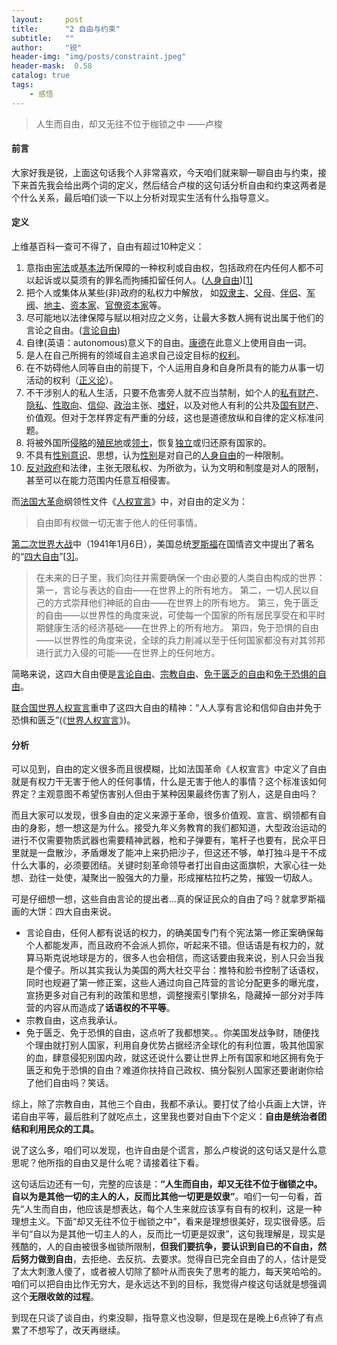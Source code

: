 ```yaml
---
layout:     post
title:      "2 自由与约束"
subtitle:   ""
author:     "锐"
header-img: "img/posts/constraint.jpeg"
header-mask:  0.58
catalog: true
tags:
    - 感悟 
---
```


> 人生而自由，却又无往不位于枷锁之中                  ——卢梭

#### 前言
大家好我是锐，上面这句话我个人非常喜欢，今天咱们就来聊一聊自由与约束，接下来首先我会给出两个词的定义，然后结合卢梭的这句话分析自由和约束这两者是个什么关系，最后咱们谈一下以上分析对现实生活有什么指导意义。

#### 定义

上维基百科一查可不得了，自由有超过10种定义：

1. 意指由[宪法](https://zh.wikipedia.org/wiki/憲法)或[基本法](https://zh.wikipedia.org/wiki/基本法)所保障的一种权利或自由权，包括政府在内任何人都不可以起诉或以莫须有的罪名而拘捕扣留任何人。([人身自由](https://zh.wikipedia.org/wiki/人身自由))[[1\]](https://zh.wikipedia.org/wiki/自由#cite_note-1)
2. 把个人或集体从某些(非)政府的私权力中解放， 如[奴隶主](https://zh.wikipedia.org/wiki/奴隶主)、[父母](https://zh.wikipedia.org/wiki/父母)、[伴侣](https://zh.wikipedia.org/wiki/伴侶)、[军阀](https://zh.wikipedia.org/wiki/軍閥)、[地主](https://zh.wikipedia.org/wiki/地主)、[资本家](https://zh.wikipedia.org/wiki/资本家)、[官僚资本家](https://zh.wikipedia.org/wiki/裙帶資本主義)等。
3. 尽可能地以法律保障与赋以相对应之义务，让最大多数人拥有说出属于他们的言论之自由。([言论自由](https://zh.wikipedia.org/wiki/言論自由))
4. 自律(英语：autonomous)意义下的自由。[康德](https://zh.wikipedia.org/wiki/伊曼努尔·康德)在此意义上使用自由一词。
5. 是人在自己所拥有的领域自主追求自己设定目标的[权利](https://zh.wikipedia.org/wiki/权利)。
6. 在不妨碍他人同等自由的前提下，个人运用自身和自身所具有的能力从事一切活动的权利（[正义论](https://zh.wikipedia.org/wiki/正义论)）。
7. 不干涉别人的私人生活，只要不危害旁人就不应当禁制，如个人的[私有财产](https://zh.wikipedia.org/wiki/私有財產)、[隐私](https://zh.wikipedia.org/wiki/私隱)、[性取向](https://zh.wikipedia.org/wiki/性取向)、[信仰](https://zh.wikipedia.org/wiki/信仰)、[政治](https://zh.wikipedia.org/wiki/政治)主张、[嗜好](https://zh.wikipedia.org/wiki/嗜好)，以及对他人有利的公共及[国有财产](https://zh.wikipedia.org/wiki/國有)、价值观。但对于怎样界定有严重的分歧，这也是道德放纵和自律的定义标准问题。
8. 将被外国所[侵略](https://zh.wikipedia.org/wiki/侵略)的[殖民地](https://zh.wikipedia.org/wiki/殖民地)或[领土](https://zh.wikipedia.org/wiki/領土)，恢复[独立](https://zh.wikipedia.org/wiki/獨立)或归还原有国家的。
9. 不具有[性别意识](https://zh.wikipedia.org/wiki/性別意識)、思想，认为[性别](https://zh.wikipedia.org/wiki/性別)是对自己的[人身自由](https://zh.wikipedia.org/wiki/人身自由)的一种限制。
10. [反对政府](https://zh.wikipedia.org/wiki/无政府主义)和法律，主张无限私权、为所欲为，认为文明和制度是对人的限制，甚至可以在能力范围内任意互相侵害。

而[法国大革命](https://zh.wikipedia.org/wiki/法国大革命)纲领性文件《[人权宣言](https://zh.wikipedia.org/wiki/人权和公民权宣言)》中，对自由的定义为：

> 自由即有权做一切无害于他人的任何事情。

[第二次世界大战](https://zh.wikipedia.org/wiki/第二次世界大战)中（1941年1月6日），美国总统[罗斯福](https://zh.wikipedia.org/wiki/富兰克林·德拉诺·罗斯福)在国情咨文中提出了著名的“[四大自由](https://zh.wikipedia.org/wiki/四大自由_(羅斯福))”[[3\]](https://zh.wikipedia.org/wiki/自由#cite_note-3)。

> 在未来的日子里，我们向往并需要确保一个由必要的人类自由构成的世界： 第一，言论与表达的自由——在世界上的所有地方。 第二，一切人民以自己的方式崇拜他们神祇的自由——在世界上的所有地方。 第三，免于匮乏的自由——以世界性的角度来说，可使每一个国家的所有居民享受在和平时期健康生活的经济基础——在世界上的所有地方。 第四，免于恐惧的自由——以世界性的角度来说，全球的兵力削减以至于任何国家都没有对其邻邦进行武力入侵的可能——在世界上的任何地方。

简略来说，这四大自由便是[言论自由](https://zh.wikipedia.org/wiki/言論自由)、[宗教自由](https://zh.wikipedia.org/wiki/宗教自由)、[免于匮乏的自由](https://zh.wikipedia.org/wiki/免于匮乏的自由)和[免于恐惧的自由](https://zh.wikipedia.org/wiki/免於恐懼的自由)。

[联合国](https://zh.wikipedia.org/wiki/联合国)[世界人权宣言](https://zh.wikipedia.org/wiki/世界人权宣言)重申了这四大自由的精神：“人人享有言论和信仰自由并免于恐惧和匮乏”(《[世界人权宣言](https://zh.wikisource.org/wiki/世界人權宣言)》)。

#### 分析

可以见到，自由的定义很多而且很模糊，比如法国革命《人权宣言》中定义了自由就是有权力干无害于他人的任何事情，什么是无害于他人的事情？这个标准该如何界定？主观意图不希望伤害别人但由于某种因果最终伤害了别人，这是自由吗？

而且大家可以发现，很多自由的定义来源于革命，很多价值观、宣言、纲领都有自由的身影，想一想这是为什么。接受九年义务教育的我们都知道，大型政治运动的进行不仅需要物质武器也需要精神武器，枪和子弹要有，笔杆子也要有，民众平日里就是一盘散沙，矛盾爆发了能冲上来扔把沙子，但这还不够，单打独斗是干不成什么大事的，必须要团结。关键时刻革命领导者打出自由这面旗帜，大家心往一处想、劲往一处使，凝聚出一股强大的力量，形成摧枯拉朽之势，摧毁一切敌人。

可是仔细想一想，这些自由言论的提出者...真的保证民众的自由了吗？就拿罗斯福画的大饼：四大自由来说。

- 言论自由，任何人都有说话的权力，的确美国专门有个宪法第一修正案确保每个人都能发声，而且政府不会派人抓你，听起来不错。但话语是有权力的，就算马斯克说地球是方的，很多人也会相信，而这话要由我来说，别人只会当我是个傻子。所以其实我认为美国的两大社交平台：推特和脸书控制了话语权，同时也规避了第一修正案，这些人通过向自己阵营的言论分配更多的曝光度，宣扬更多对自己有利的政策和思想，调整搜索引擎排名，隐藏掉一部分对手阵营的内容从而造成了**话语权的不平等**。
- 宗教自由，这点我承认。
- 免于匮乏、免于恐惧的自由，这点听了我都想笑。。你美国发战争财，随便找个理由就打别人国家，利用自身优势占据经济全球化的有利位置，吸其他国家的血，肆意侵犯别国内政，就这还说什么要让世界上所有国家和地区拥有免于匮乏和免于恐惧的自由？难道你扶持自己政权、搞分裂别人国家还要谢谢你给了他们自由吗？笑话。

综上，除了宗教自由，其他三个自由，我都不承认。要打仗了给小兵画上大饼，许诺自由平等，最后胜利了就吃点土，这里我也要对自由下个定义：**自由是统治者团结和利用民众的工具。**

说了这么多，咱们可以发现，也许自由是个谎言，那么卢梭说的这句话又是什么意思呢？他所指的自由又是什么呢？请接着往下看。

这句话后边还有一句，完整的应该是：**“人生而自由，却又无往不位于枷锁之中。自以为是其他一切的主人的人，反而比其他一切更是奴隶”**。咱们一句一句看，首先“人生而自由，他应该是想表达，每个人生来就应该享有自有的权利，这是一种理想主义。下面“却又无往不位于枷锁之中”，看来是理想很美好，现实很骨感。后半句“自以为是其他一切主人的人，反而比一切更是奴隶”，这句我理解是，现实是残酷的，人的自由被很多枷锁所限制，**但我们要抗争，要认识到自已的不自由，然后努力做到自由**，去拒绝、去反抗、去要求。觉得自已完全自由了的人，估计是受了太大刺激人傻了，或者被人切除了额叶从而丧失了思考的能力，每天笑哈哈的。咱们可以把自由比作无穷大，是永远达不到的目标，我觉得卢梭这句话就是想强调这个**无限收敛的过程**。

到现在只谈了谈自由，约束没聊，指导意义也没聊，但是现在是晚上6点钟了有点累了不想写了，改天再继续。

